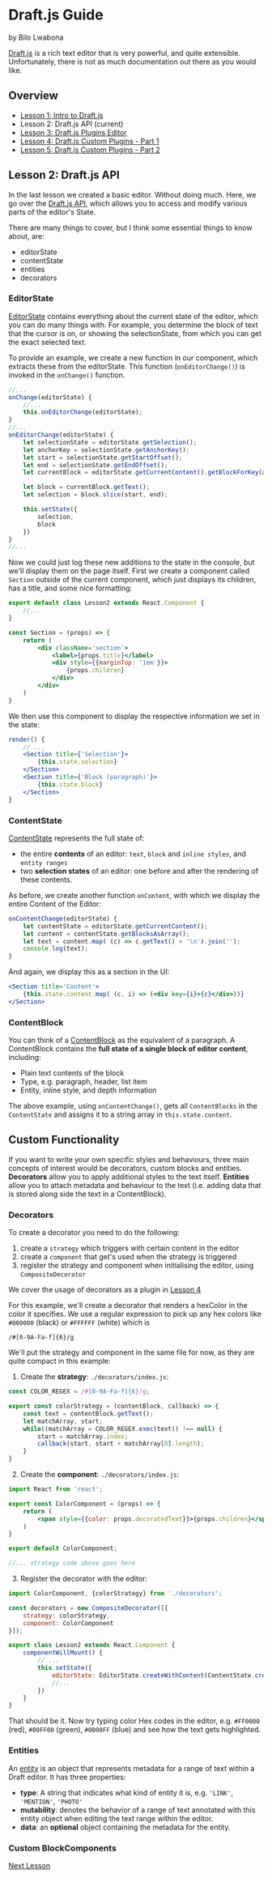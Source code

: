 # Draft.js Guide
by Bilo Lwabona

[Draft.js](https://draftjs.org/) is a rich text editor that is very powerful, and quite extensible. Unfortunately, there is not as much documentation out there as you would like.

## Overview

- [Lesson 1: Intro to Draft.js](https://github.com/bilo-io/draft-js-guide/tree/master/src/app/pages/lesson1)
- Lesson 2: Draft.js API (current)
- [Lesson 3: Draft.js Plugins Editor](https://github.com/bilo-io/draft-js-guide/tree/master/src/app/pages/lesson3)
- [Lesson 4: Draft.js Custom Plugins - Part 1](https://github.com/bilo-io/draft-js-guide/tree/master/src/app/pages/lesson4)
- [Lesson 5: Draft.js Custom Plugins - Part 2](https://github.com/bilo-io/draft-js-guide/tree/master/src/app/pages/lesson5)

## Lesson 2: Draft.js API

In the last lesson we created a basic editor. Without doing much. Here, we go over the [Draft.js API](https://draftjs.org/docs/overview.html#content), which allows you to access and modify various parts of the editor's State.

There are many things to cover, but I think some essential things to know about, are:

 - editorState
 - contentState
 - entities
 - decorators

### EditorState

[EditorState](https://draftjs.org/docs/api-reference-editor-state.html#content) contains everything about the current state of the editor, which you can do many things with. For example, you determine the block of text that the cursor is on, or showing the selectionState, from which you can get the exact selected text.

To provide an example, we create a new function in our component, which extracts these from the editorState. This function (`onEditorChange()`) is invoked in the `onChange()` function.

```jsx
//...
onChange(editorState) {
    //...
    this.onEditorChange(editorState);
}
//...
onEditorChange(editorState) {
    let selectionState = editorState.getSelection();
    let anchorKey = selectionState.getAnchorKey();
    let start = selectionState.getStartOffset();
    let end = selectionState.getEndOffset();
    let currentBlock = editorState.getCurrentContent().getBlockForKey(anchorKey)

    let block = currentBlock.getText();
    let selection = block.slice(start, end);

    this.setState({
        selection,
        block
    })
}
//...
```

Now we could just log these new additions to the state in the console, but we'll display them on the page itself. First we create a component called `Section` outside of the current component, which just displays its children, has a title, and some nice formatting:


```jsx
export default class Lesson2 extends React.Component {
    //...
}

const Section = (props) => {
    return (
        <div className='section'>
            <label>{props.title}</label>
            <div style={{marginTop: '1em'}}>
                {props.children}
            </div>
        </div>
    )
}
```

We then use this component to display the respective information we set in the state:

```jsx
render() {
    // ...
    <Section title={'Selection'}>
        {this.state.selection}
    </Section>
    <Section title={'Block (paragraph)'}>
        {this.state.block}
    </Section>
}
```

### ContentState

[ContentState](https://draftjs.org/docs/api-reference-content-state.html#content) represents the full state of:
- the entire **contents** of an editor: `text`, `block` and `inline styles`, and `entity ranges`
- two **selection states** of an editor: one before and after the rendering of these contents.

As before, we create another function `onContent`, with which we display the entire Content of the Editor:

```jsx
onContentChange(editorState) {
    let contentState = editorState.getCurrentContent();
    let content = contentState.getBlocksAsArray();
    let text = content.map( (c) => c.getText() + '\n').join('');
    console.log(text);
}
```

And again, we display this as a section in the UI:
```jsx
<Section title='Content'>
    {this.state.content.map( (c, i) => (<div key={i}>{c}</div>))}
</Section>
```

### ContentBlock

You can think of a [ContentBlock](https://draftjs.org/docs/api-reference-content-block.html) as the equivalent of a paragraph. A ContentBlock contains the **full state of a single block of editor content**, including:

- Plain text contents of the block
- Type, e.g. paragraph, header, list item
- Entity, inline style, and depth information

The above example, using `onContentChange()`, gets all `ContentBlocks` in the `ContentState` and assigns it to a string array in `this.state.content`.

## Custom Functionality

If you want to write your own specific styles and behaviours, three main concepts of interest would be decorators, custom blocks and entities. **Decorators** allow you to apply additional styles to the text itself. **Entities** allow you to attach metadata and behaviour to the text (i.e. adding data that is stored along side the text in a ContentBlock).

### Decorators

To create a decorator you need to do the following:
1. create a `strategy` which triggers with certain content in the editor
2. create a `component` that get's used when the strategy is triggered
3. register the strategy and component when initialising the editor, using `CompositeDecorator`

We cover the usage of decorators as a plugin in [Lesson 4](https://github.com/bilo-io/draft-js-guide/tree/master/src/app/pages/lesson4)

For this example, we'll create a decorator that renders a hexColor in the color it specifies. We use a regular expression to pick up any hex colors like `#000000` (black) or `#FFFFFF` (white) which is 
```re
/#[0-9A-Fa-f]{6}/g
```
We'll put the strategy and component in the same file for now, as they are quite compact in this example:

1. Create the **strategy**:
`./decorators/index.js`:
```jsx
const COLOR_REGEX = /#[0-9A-Fa-f]{6}/g;

export const colorStrategy = (contentBlock, callback) => {
    const text = contentBlock.getText();
    let matchArray, start;
    while((matchArray = COLOR_REGEX.exec(text)) !== null) {
        start = matchArray.index;
        callback(start, start + matchArray[0].length);
    }
}
```

2. Create the **component**:
`./decorators/index.js`:
```jsx
import React from 'react';

export const ColorComponent = (props) => {
    return (
        <span style={{color: props.decoratedText}}>{props.children}</span>
    )
}

export default ColorComponent;

//... strategy code above goes here
```

3. Register the decorator with the editor:

```jsx
import ColorComponent, {colorStrategy} from './decorators';

const decorators = new CompositeDecorator([{
    strategy: colorStrategy,
    component: ColorComponent
}]);

export class Lesson2 extends React.Component {
    componentWillMount() {
        // ...
        this.setState({
            editorState: EditorState.createWithContent(ContentState.createFromText('You are learning Draft.js\n\nThis is a guide from Bilo\n\nReact Rocks'), decorators),
            //...
        })
    }
}
```

That should be it. Now try typing color Hex codes in the editor, e.g. `#FF0000` (red), `#00FF00` (green), `#0000FF` (blue) and see how the text gets highlighted.

### Entities

An [entity](https://draftjs.org/docs/advanced-topics-entities.html#content) is an object that represents metadata for a range of text within a Draft editor. It has three properties:

- **type**: A string that indicates what kind of entity it is, e.g. `'LINK'`, `'MENTION'`, `'PHOTO'`
- **mutability**: denotes the behavior of a range of text annotated with this entity object when editing the text range within the editor. 
- **data**: an **optional** object containing the metadata for the entity.

### Custom BlockComponents

[Next Lesson](https://github.com/bilo-io/draft-js-guide/tree/master/src/app/pages/lesson3)